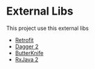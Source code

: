 # External Libs

This project use this external libs
 - [Retrofit](https://github.com/square/retrofit)
 - [Dagger 2](https://github.com/google/dagger)
 - [ButterKnife](https://github.com/JakeWharton/butterknife)
 - [RxJava 2](https://github.com/ReactiveX/RxJava)